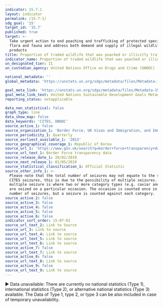 ```yaml
---
indicator: 15.7.1
layout: indicator
permalink: /15-7-1/
sdg_goal: '15'
target_id: '15.7'
published: true
target: >-
  Take urgent action to end poaching and trafficking of protected species of
  flora and fauna and address both demand and supply of illegal wildlife
  products
title: Proportion of traded wildlife that was poached or illicitly trafficked
indicator_name: Proportion of traded wildlife that was poached or illicitly trafficked
un_designated_tier: II
un_custodian_agency: United Nations Office on Drugs and Crime (UNODC)

national_metadata: ''
global_metadata: 'https://unstats.un.org/sdgs/metadata/files/Metadata-15-07-01.pdf'

goal_meta_link: 'https://unstats.un.org/sdgs/metadata/files/Metadata-15-07-01.pdf'
goal_meta_link_text: United Nations Sustainable Development Goals Metadata (PDF 210 KB)
reporting_status: notapplicable

data_non_statistical: false
graph_type: line
data_show_map: false
data_keywords: 'CITES, UNODC'
source_active_1: false
source_organisation_1: 'Border Force, UK Visas and Immigration, and Immigration Enforcement'
source_periodicity_1: Quarterly
source_earliest_available_1: '2013'
source_geographical_coverage_1: Republic of Korea
source_url_1: 'https://www.gov.uk/search?q=border+force+transparency+data'
source_url_text_1: Border Force transparency data
source_release_date_1: 28/02/2019
source_next_release_1: 01/05/2019
source_statistical_classification_1: Official Statistic
source_other_info_1: >-
  Please note that the total number of seizures may not equate to the sum of the
  CITES seizures, this is due to the possibility of multiple seizures. A
  multiple seizure is where two or more category types (e.g. caviar and timber)
  are seized on a particular occasion. The occasion is counted once in the total
  number of seizures, but a seizure is counted against each category.
source_active_2: false
source_active_3: false
source_active_4: false
source_active_5: false
source_active_6: false
indicator_sort_order: 15-07-01
source_url_text_2: Link to Source
source_url_3: Link to source
source_url_text_4: Link to source
source_url_text_5: Link to source
source_url_text_6: Link to source
source_active_7: false
source_url_text_7: Link to source
source_active_8: false
source_url_text_8: Link to source
source_active_9: false
source_url_text_9: Link to source
---
```

▶ Data unavailable: There are currently no national statistics (Type 1), international statistics (Type 2), or alternative national statistics (Type 3) available. The Data of Type 1, type 2, or type 3 can be also included in case of temporary unavailability.
